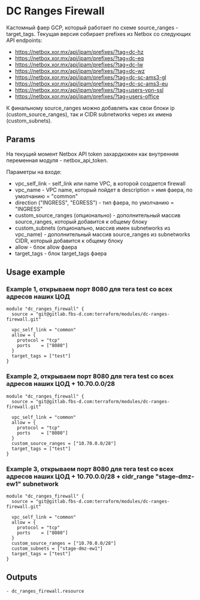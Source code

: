 # DC Ranges Firewall
Кастомный фаер GCP, который работает по схеме source_ranges - target_tags.
Текущая версия собирает prefixes из Netbox со следующих API endpoints:
- https://netbox.xor.mx/api/ipam/prefixes/?tag=dc-hz
- https://netbox.xor.mx/api/ipam/prefixes/?tag=dc-eq
- https://netbox.xor.mx/api/ipam/prefixes/?tag=dc-lw
- https://netbox.xor.mx/api/ipam/prefixes/?tag=dc-wz
- https://netbox.xor.mx/api/ipam/prefixes/?tag=dc-sc-ams3-gl
- https://netbox.xor.mx/api/ipam/prefixes/?tag=dc-sc-ams3-eu
- https://netbox.xor.mx/api/ipam/prefixes/?tag=users-vpn-ssl
- https://netbox.xor.mx/api/ipam/prefixes/?tag=users-office

К финальному source_ranges можно добавлять как свои блоки ip (custom_source_ranges), так и CIDR subnetworks через их имена (custom_subnets).

## Params
На текущий момент Netbox API token захардкожен как внутренняя переменная модуля - netbox_api_token.

Параметры на входе:
- vpc_self_link - self_link или name VPC, в которой создается firewall
- vpc_name - VPC name, который пойдет в description = имя фаера, по умолчанию = "common"
- direction ("INGRESS", "EGRESS") - тип фаера, по умолчанию = "INGRESS"
- custom_source_ranges (опционально) - дополнительный массив source_ranges, который добавится к общему блоку
- custom_subnets (опционально, массив имен subnetworks из vpc_name) - дополнительный массив source_ranges из subnetworks CIDR, который добавится к общему блоку
- allow - блок allow фаера
- target_tags - блок target_tags фаера

## Usage example
### Example 1, открываем порт 8080 для тега test со всех адресов наших ЦОД
```
module "dc_ranges_firewall" {
  source = "git@gitlab.fbs-d.com:terraform/modules/dc-ranges-firewall.git"

  vpc_self_link = "common"
  allow = {
    protocol = "tcp"
    ports    = ["8080"]
  }
  target_tags = ["test"]
}
```
### Example 2, открываем порт 8080 для тега test со всех адресов наших ЦОД + 10.70.0.0/28
```
module "dc_ranges_firewall" {
  source = "git@gitlab.fbs-d.com:terraform/modules/dc-ranges-firewall.git"

  vpc_self_link = "common"
  allow = {
    protocol = "tcp"
    ports    = ["8080"]
  }
  custom_source_ranges = ["10.70.0.0/28"]
  target_tags = ["test"]
}
```
### Example 3, открываем порт 8080 для тега test со всех адресов наших ЦОД + 10.70.0.0/28 + cidr_range "stage-dmz-ew1" subnetwork
```
module "dc_ranges_firewall" {
  source = "git@gitlab.fbs-d.com:terraform/modules/dc-ranges-firewall.git"

  vpc_self_link = "common"
  allow = {
    protocol = "tcp"
    ports    = ["8080"]
  }
  custom_source_ranges = ["10.70.0.0/28"]
  custom_subnets = ["stage-dmz-ew1"]
  target_tags = ["test"]
}
```

## Outputs
```
- dc_ranges_firewall.resource
```
